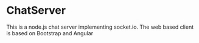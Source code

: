 ChatServer
=============

This is a node.js chat server implementing socket.io. The web based client is based on Bootstrap and Angular 
